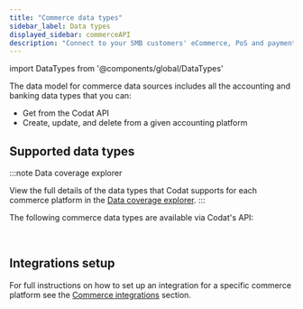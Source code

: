 ```yaml
---
title: "Commerce data types"
sidebar_label: Data types
displayed_sidebar: commerceAPI
description: "Connect to your SMB customers' eCommerce, PoS and payment data sources"
---
```


import DataTypes from '@components/global/DataTypes'

The data model for commerce data sources includes all the accounting and banking data types that you can:

- Get from the Codat API
- Create, update, and delete from a given accounting platform

## Supported data types

:::note Data coverage explorer

View the full details of the data types that Codat supports for each commerce platform in the <a className="external" href="https://knowledge.codat.io/supported-features/commerce?view=tab-by-data-type" target="_blank">Data coverage explorer</a>.
:::

The following commerce data types are available via Codat's API:

<DataTypes category="commerce"/>

<br/>

## Integrations setup

For full instructions on how to set up an integration for a specific commerce platform see the [Commerce integrations](/commerce-api/overview) section.
